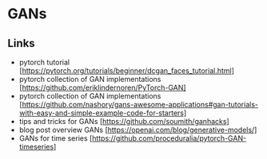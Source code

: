 # GANs

## Links

* pytorch tutorial [https://pytorch.org/tutorials/beginner/dcgan_faces_tutorial.html]
* pytorch collection of GAN implementations [https://github.com/eriklindernoren/PyTorch-GAN]
* pytorch collection of GAN implementations [https://github.com/nashory/gans-awesome-applications#gan-tutorials-with-easy-and-simple-example-code-for-starters]
* tips and tricks for GANs [https://github.com/soumith/ganhacks]
* blog post overview GANs [https://openai.com/blog/generative-models/]
* GANs for time series [https://github.com/proceduralia/pytorch-GAN-timeseries]